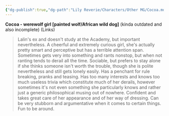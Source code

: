 ```yaml
---
{"dg-publish":true,"dg-path":"Lily Reverie/Characters/Other MG/Cocoa.md","permalink":"/lily-reverie/characters/other-mg/cocoa/","created":"2024-01-18T18:11:12.636-03:00","updated":"2024-01-18T18:11:15.966-03:00"}
---
```


**Cocoa - werewolf girl [painted wolf/African wild dog]** (kinda outdated and also incomplete)
(Links)

> Lalin's ex and doesn't study at the Academy, but important nevertheless. A cheerful and extremely curious girl, she's actually pretty smart and perceptive but has a terrible attention span. Sometimes gets very into something and rants nonstop, but when not ranting tends to derail all the time. Sociable, but prefers to stay alone if she thinks someone isn't worth the trouble, though she is polite nevertheless and still gets lonely easily. Has a penchant for rule breaking, pranks and teasing. Has too many interests and knows too much useless trivia which constitute much of her derails, however sometimes it's not even something she particularly knows and rather just a generic philosophical musing out of nowhere. Confident and takes great care of her appearance and of her way of dressing. Can be very stubborn and argumentative when it comes to certain things. Fun to be around.